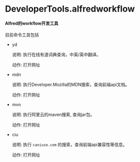 # DeveloperTools.alfredworkflow

#### Alfred的workflow开发工具

目前命令工具包括

* yd

	说明: 执行在线有道词典查询，中英/英中翻译。
	
	动作: 打开网址
	
* mdn

	说明: 执行Developer.Mozilla的MDN搜索，查询前端api文档。
	
	动作: 打开网址
	
* mvn

	说明: 执行阿里云的maven搜索, 查询jar包。
	
	动作: 打开网址
	
* ciu

	说明: 执行 `caniuse.com` 的搜索，查询前端api兼容性等信息。
	
	动作: 打开网址



